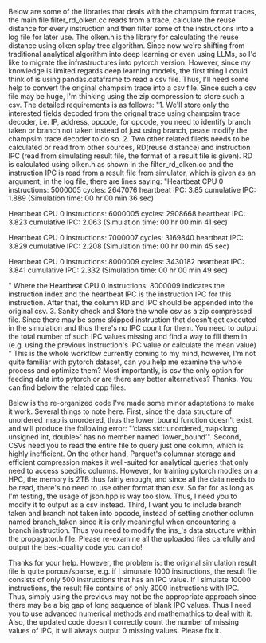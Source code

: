 Below are some of the libraries that deals with the champsim format traces, the main file filter_rd_olken.cc reads from a trace, calculate the reuse distance for every instruction and then filter some of the instructions into a log file for later use. The olken.h is the library for calculating the reuse distance using olken splay tree algorithm. Since now we're shifting from traditional analytical algorithm into deep learning or even using LLMs, so I'd like to migrate the infrastructures into pytorch version. However, since my knowledge is limited regards deep learning models, the first thing I could think of is using pandas.dataframe to read a csv file. Thus, I'll need some help to convert the original champsim trace into a csv file. Since such a csv file may be huge, I'm thinking using the zip compression to store such a csv. The detailed requirements is as follows: "1. We'll store only the interested fields decoded from the orignal trace using champsim trace decoder, i.e. IP, address, opcode, for opcode, you need to identify branch taken or branch not taken instead of just using branch, pease modify the champsim trace decoder to do so. 2. Two other related fileds needs to be calculated or read from other sources, RD(reuse distance) and instruction IPC (read from simulating result file, the format of a result file is given). RD is calculated using olken.h as shown in the filter_rd_olken.cc and the instruction IPC is read from a result file from simulator, which is given as an argument, in the log file, there are lines saying: "Heartbeat CPU 0 instructions: 5000005 cycles: 2647076 heartbeat IPC: 3.85 cumulative IPC: 1.889 (Simulation time: 00 hr 00 min 36 sec)

Heartbeat CPU 0 instructions: 6000005 cycles: 2908668 heartbeat IPC: 3.823 cumulative IPC: 2.063 (Simulation time: 00 hr 00 min 41 sec)

Heartbeat CPU 0 instructions: 7000007 cycles: 3169840 heartbeat IPC: 3.829 cumulative IPC: 2.208 (Simulation time: 00 hr 00 min 45 sec)

Heartbeat CPU 0 instructions: 8000009 cycles: 3430182 heartbeat IPC: 3.841 cumulative IPC: 2.332 (Simulation time: 00 hr 00 min 49 sec)

" Where the Heartbeat CPU 0 instructions: 8000009 indicates the instruction index and the heartbeat IPC is the instruction IPC for this instruction. After that, the column RD and IPC should be appended into the original csv. 3. Sanity check and Store the whole csv as a zip compressed file. Since there may be some skipped instruction that doesn't get executed in the simulation and thus there's no IPC count for them. You need to output the total number of such IPC values missing and find a way to fill them in (e.g. using the previous instruction's IPC value or calculate the mean value) " This is the whole workflow currently coming to my mind, however, I'm not quite familiar with pytorch dataset, can you help me examine the whole process and optimize them? Most importantly, is csv the only option for feeding data into pytorch or are there any better alternatives? Thanks. You can find below the related cpp files.

  
  

Below is the re-organized code I've made some minor adaptations to make it work. Several things to note here. First, since the data structure of unordered_map is unordered, thus the lower_bound function doesn't exist, and will produce the following error: "‘class std::unordered_map<long unsigned int, double>’ has no member named ‘lower_bound’". Second, CSVs need you to read the entire file to query just one column, which is highly inefficient. On the other hand, Parquet's columnar storage and efficient compression makes it well-suited for analytical queries that only need to access specific columns. However, for training pytorch modles on a HPC, the memory is 2TB thus fairly enough, and since all the data needs to be read, there's no need to use other format than csv. So far for as long as I'm testing, the usage of json.hpp is way too slow. Thus, I need you to modify it to output as a csv instead. Third, I want you to include branch taken and branch not taken into opcode, instead of setting another column named branch_taken since it is only meaningful when encountering a branch instruction. Thus you need to modify the ins_'s data structure within the propagator.h file. Please re-examine all the uploaded files carefully and output the best-quality code you can do!

  
  

Thanks for your help. However, the problem is: the original simulation result file is quite porous/sparse, e.g. if I simunate 1000 instructions, the result file consists of only 500 instructions that has an IPC value. If I simulate 10000 instructions, the result file contains of only 3000 instructions with IPC. Thus, simply using the previous may not be the appropriate approach since there may be a big gap of long sequence of blank IPC values. Thus I need you to use advanced numerical methods and mathemathics to deal with it. Also, the updated code doesn't correctly count the number of missing values of IPC, it will always output 0 missing values. Please fix it.
<!--stackedit_data:
eyJoaXN0b3J5IjpbMTE2MjE4MzgxMF19
-->